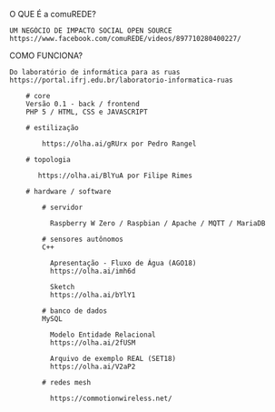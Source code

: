 O QUE É a comuREDE?

    UM NEGÓCIO DE IMPACTO SOCIAL OPEN SOURCE
    https://www.facebook.com/comuREDE/videos/897710280400227/

COMO FUNCIONA?
    
    Do laboratório de informática para as ruas
    https://portal.ifrj.edu.br/laboratorio-informatica-ruas

        # core
        Versão 0.1 - back / frontend
        PHP 5 / HTML, CSS e JAVASCRIPT
    
        # estilização
        
            https://olha.ai/gRUrx por Pedro Rangel
        
        # topologia
    
           https://olha.ai/BlYuA por Filipe Rimes    
   
        # hardware / software

            # servidor
            
              Raspberry W Zero / Raspbian / Apache / MQTT / MariaDB 
            
            # sensores autônomos
            C++

              Apresentação - Fluxo de Água (AGO18)
              https://olha.ai/imh6d              
            
              Sketch
              https://olha.ai/bYlY1
            
            # banco de dados
            MySQL
    
              Modelo Entidade Relacional
              https://olha.ai/2fUSM
           
              Arquivo de exemplo REAL (SET18)
              https://olha.ai/V2aP2
            
            # redes mesh
    
              https://commotionwireless.net/
              
        
